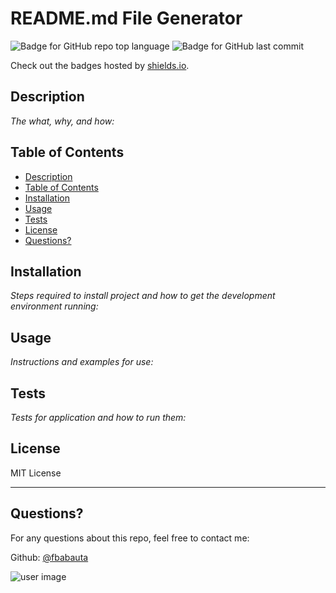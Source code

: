 # README.md File Generator

  ![Badge for GitHub repo top language](https://img.shields.io/github/languages/top/connietran-dev/readme-generator?style=flat&logo=appveyor) ![Badge for GitHub last commit](https://img.shields.io/github/last-commit/connietran-dev/readme-generator?style=flat&logo=appveyor)
  
  Check out the badges hosted by [shields.io](https://shields.io/).
## Description

*The what, why, and how:*

## Table of Contents

  - [Description](#description)
  - [Table of Contents](#table-of-contents)
  - [Installation](#installation)
  - [Usage](#usage)
  - [Tests](#tests)
  - [License](#license)
  - [Questions?](#questions)

## Installation

*Steps required to install project and how to get the development environment running:*

## Usage

*Instructions and examples for use:*

## Tests

*Tests for application and how to run them:*

## License

MIT License

---

## Questions?

For any questions about this repo, feel free to contact me:

Github: [@fbabauta](https://api.github.com/users/fbabauta)

![user image](https://avatars1.githubusercontent.com/u/70370805?s=460&u=1cd11eb811c3ac3a5d189a21702c464e28dbc8bf&v=4)
